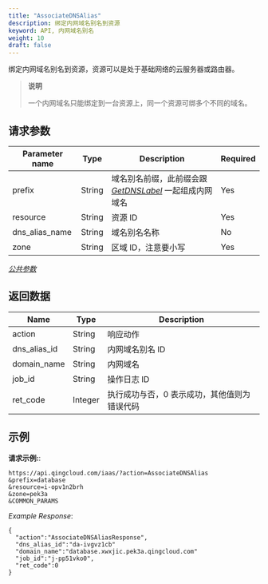 ```yaml
---
title: "AssociateDNSAlias"
description: 绑定内网域名别名到资源
keyword: API, 内网域名别名
weight: 10
draft: false
---
```


绑定内网域名别名到资源，资源可以是处于基础网络的云服务器或路由器。

> **说明**
>
> 一个内网域名只能绑定到一台资源上，同一个资源可绑多个不同的域名。

## 请求参数

| Parameter name | Type | Description | Required |
| --- | --- | --- | --- |
| prefix | String | 域名别名前缀，此前缀会跟 [_GetDNSLabel_](../get_dns_label/) 一起组成内网域名 | Yes |
| resource | String | 资源 ID | Yes |
| dns_alias_name | String | 域名别名名称 | No |
| zone | String | 区域 ID，注意要小写 | Yes |

[_公共参数_](../../get_api/parameters/)

## 返回数据

| Name | Type | Description |
| --- | --- | --- |
| action | String | 响应动作 |
| dns_alias_id | String | 内网域名别名 ID |
| domain_name | String | 内网域名 |
| job_id | String | 操作日志 ID |
| ret_code | Integer | 执行成功与否，0 表示成功，其他值则为错误代码 |

## 示例

**请求示例:**:

```
https://api.qingcloud.com/iaas/?action=AssociateDNSAlias
&prefix=database
&resource=i-opv1n2brh
&zone=pek3a
&COMMON_PARAMS
```

_Example Response_:

```
{
  "action":"AssociateDNSAliasResponse",
  "dns_alias_id":"da-ivgvz1cb"
  "domain_name":"database.xwxjic.pek3a.qingcloud.com"
  "job_id":"j-pp51vko0",
  "ret_code":0
}
```
